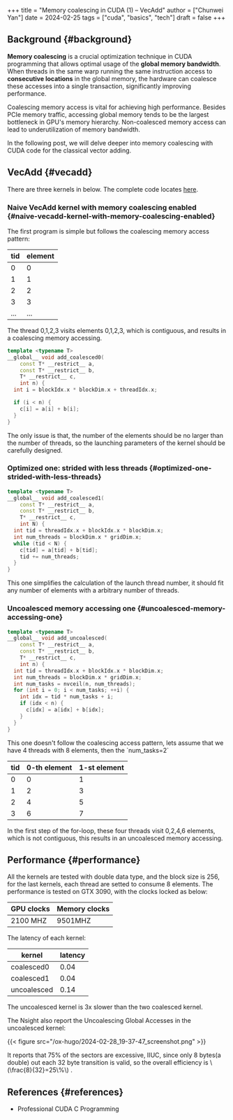 +++
title = "Memory coalescing in CUDA (1) – VecAdd"
author = ["Chunwei Yan"]
date = 2024-02-25
tags = ["cuda", "basics", "tech"]
draft = false
+++

## Background {#background}

**Memory coalescing** is a crucial optimization technique in CUDA programming that allows optimal usage of the **global memory bandwidth**. When threads in the same warp running the same instruction access to **consecutive locations** in the global memory, the hardware can coalesce these accesses into a single transaction, significantly improving performance.

Coalescing memory access is vital for achieving high performance. Besides PCIe memory traffic, accessing global memory tends to be the largest bottleneck in GPU's memory hierarchy.
Non-coalesced memory access can lead to underutilization of memory bandwidth.

In the following post, we will delve deeper into memory coalescing with CUDA code for the classical vector adding.


## VecAdd {#vecadd}

There are three kernels in below. The complete code locates [here](https://github.com/Superjomn/cuda-from-scratch/blob/dev/0-vecadd-memory-coalesce.cu).


### Naive VecAdd kernel with memory coalescing enabled {#naive-vecadd-kernel-with-memory-coalescing-enabled}

The first program is simple but follows the coalescing memory access pattern:

| tid | element |
|-----|---------|
| 0   | 0       |
| 1   | 1       |
| 2   | 2       |
| 3   | 3       |
| ... | ...     |

The thread 0,1,2,3 visits elements 0,1,2,3, which is contiguous, and results in a coalescing memory accessing.

```cpp
template <typename T>
__global__ void add_coalesced0(
    const T* __restrict__ a,
    const T* __restrict__ b,
    T* __restrict__ c,
    int n) {
  int i = blockIdx.x * blockDim.x + threadIdx.x;

  if (i < n) {
    c[i] = a[i] + b[i];
  }
}
```

The only issue is that, the number of the elements should be no larger than the number of threads, so the launching parameters of the kernel should be carefully designed.


### Optimized one: strided with less threads {#optimized-one-strided-with-less-threads}

```cpp
template <typename T>
__global__ void add_coalesced1(
    const T* __restrict__ a,
    const T* __restrict__ b,
    T* __restrict__ c,
    int N) {
  int tid = threadIdx.x + blockIdx.x * blockDim.x;
  int num_threads = blockDim.x * gridDim.x;
  while (tid < N) {
    c[tid] = a[tid] + b[tid];
    tid += num_threads;
  }
}
```

This one simplifies the calculation of the launch thread number, it should fit any number of elements with a arbitrary number of threads.


### Uncoalesced memory accessing one {#uncoalesced-memory-accessing-one}

```cpp
template <typename T>
__global__ void add_uncoalesced(
    const T* __restrict__ a,
    const T* __restrict__ b,
    T* __restrict__ c,
    int n) {
  int tid = threadIdx.x + blockIdx.x * blockDim.x;
  int num_threads = blockDim.x * gridDim.x;
  int num_tasks = nvceil(n, num_threads);
  for (int i = 0; i < num_tasks; ++i) {
    int idx = tid * num_tasks + i;
    if (idx < n) {
      c[idx] = a[idx] + b[idx];
    }
  }
}
```

This one doesn't follow the coalescing access pattern, lets assume that we have 4 threads with 8 elements, then the \`num_tasks=2\`

| tid | 0-th element | 1-st element |
|-----|--------------|--------------|
| 0   | 0            | 1            |
| 1   | 2            | 3            |
| 2   | 4            | 5            |
| 3   | 6            | 7            |

In the first step of the for-loop, these four threads visit 0,2,4,6 elements, which is not contiguous, this results in an uncoalesced memory accessing.


## Performance {#performance}

All the kernels are tested with double data type, and the block size is 256, for the last kernels, each thread are setted to consume 8 elements.
The performance is tested on GTX 3090, with the clocks locked as below:

| GPU clocks | Memory clocks |
|------------|---------------|
| 2100 MHZ   | 9501MHZ       |

The latency of each kernel:

| kernel      | latency |
|-------------|---------|
| coalesced0  | 0.04    |
| coalesced1  | 0.04    |
| uncoalesced | 0.14    |

The uncoalesced kernel is 3x slower than the two coalesced kernel.

The Nsight also report the Uncoalescing Global Accesses in the uncoalesced kernel:

{{< figure src="/ox-hugo/2024-02-28_19-37-47_screenshot.png" >}}

It reports that 75% of the sectors are excessive, IIUC, since only 8 bytes(a double) out each 32 byte transition is valid, so the overall efficiency is \\(\frac{8}{32}=25\\%\\) .


## References {#references}

-   Professional CUDA C Programming

